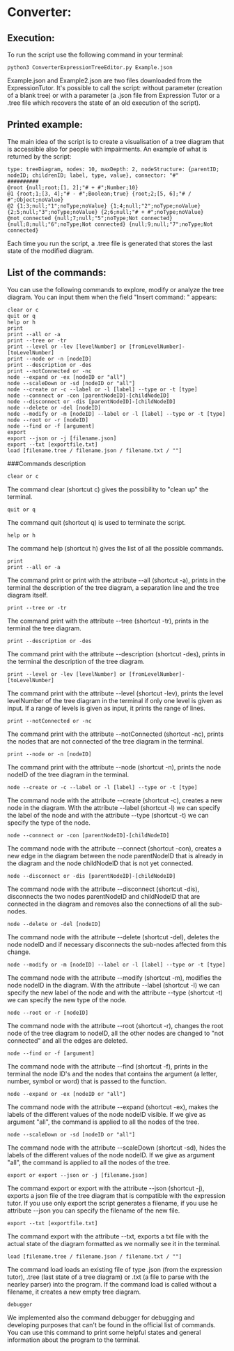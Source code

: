 # Converter:
## Execution:
To run the script use the following command in your terminal:
```
python3 ConverterExpressionTreeEditor.py Example.json
```
Example.json and Example2.json are two files downloaded from the ExpressionTutor.
It's possible to call the script: without parameter (creation of a blank tree) or with a parameter (a .json file from 
Expression Tutor or a .tree file which recovers the state of an old execution of the script).

## Printed example:
The main idea of the script is to create a visualisation of a tree diagram that is accessible also for people with
impairments. An example of what is returned by the script:
```
type: treeDiagram, nodes: 10, maxDepth: 2, nodeStructure: {parentID; nodeID; childrenID; label, type, value}, connector: "#"
##########
@root {null;root;[1, 2];"# + #";Number;10}
@1 {root;1;[3, 4];"# - #";Boolean;true} {root;2;[5, 6];"# / #";Object;noValue}
@2 {1;3;null;"1";noType;noValue} {1;4;null;"2";noType;noValue} {2;5;null;"3";noType;noValue} {2;6;null;"# + #";noType;noValue}
@not_connected {null;7;null;"5";noType;Not connected} {null;8;null;"6";noType;Not connected} {null;9;null;"7";noType;Not connected}
```
Each time you run the script, a .tree file is generated that stores the last state of the modified diagram.

## List of the commands:
You can use the following commands to explore, modify or analyze the tree diagram. You can input them when the field 
"Insert command: " appears:
```
clear or c
quit or q
help or h
print
print --all or -a
print --tree or -tr
print --level or -lev [levelNumber] or [fromLevelNumber]-[toLevelNumber]
print --node or -n [nodeID]
print --description or -des
print --notConnected or -nc
node --expand or -ex [nodeID or "all"]
node --scaleDown or -sd [nodeID or "all"]
node --create or -c --label or -l [label] --type or -t [type]
node --connnect or -con [parentNodeID]-[childNodeID]
node --disconnect or -dis [parentNodeID]-[childNodeID]
node --delete or -del [nodeID]
node --modify or -m [nodeID] --label or -l [label] --type or -t [type]
node --root or -r [nodeID]
node --find or -f [argument]
export
export --json or -j [filename.json]
export --txt [exportfile.txt]
load [filename.tree / filename.json / filename.txt / ""]
```

###Commands description

```
clear or c
```
The command clear (shortcut c) gives the possibility to "clean up" the terminal.

```
quit or q
`````
The command quit (shortcut q) is used to terminate the script.

```
help or h
```
The command help (shortcut h) gives the list of all the possible commands.

```
print
print --all or -a
````
The command print or print with the attribute --all (shortcut -a), prints in the terminal the description of the tree diagram, a separation line and the tree diagram itself.

```
print --tree or -tr
```
The command print with the attribute --tree (shortcut -tr), prints in the terminal the tree diagram.

```
print --description or -des
````
The command print with the attribute --description (shortcut -des), prints in the terminal the description of the tree diagram.

```
print --level or -lev [levelNumber] or [fromLevelNumber]-[toLevelNumber]
```
The command print with the attribute --level (shortcut -lev), prints the level levelNumber of the tree diagram in the terminal if only one level is given as input. If a range of levels is given as input, it prints the range of lines.
```
print --notConnected or -nc
````
The command print with the attribute --notConnected (shortcut -nc), prints the nodes that are not connected of the tree diagram in the terminal.

```
print --node or -n [nodeID]
```
The command print with the attribute --node (shortcut -n), prints the node nodeID of the tree diagram in the terminal.

```
node --create or -c --label or -l [label] --type or -t [type]
````
The command node with the attribute --create (shortcut -c), creates a new node in the diagram. With the attribute --label (shortcut -l) we can specify the label of the node and with the attribute --type (shortcut -t) we can specify the type of the node.

```
node --connnect or -con [parentNodeID]-[childNodeID]
```
The command node with the attribute --connect (shortcut -con), creates a new edge in the diagram between the node parentNodeID that is already in the diagram and the node childNodeID that is not yet connected.

```
node --disconnect or -dis [parentNodeID]-[childNodeID]
````
The command node with the attribute --disconnect (shortcut -dis), disconnects the two nodes parentNodeID and childNodeID that are connected in the diagram and removes also the connections of all the sub-nodes.

```
node --delete or -del [nodeID]
```
The command node with the attribute --delete (shortcut -del), deletes the node nodeID and if necessary disconnects the sub-nodes affected from this change.

```
node --modify or -m [nodeID] --label or -l [label] --type or -t [type]
```
The command node with the attribute --modify (shortcut -m), modifies the node nodeID in the diagram. With the attribute --label (shortcut -l) we can specify the new label of the node and with the attribute --type (shortcut -t) we can specify the new type of the node.

```
node --root or -r [nodeID]
```
The command node with the attribute --root (shortcut -r), changes the root node of the tree diagram to nodeID, all the other nodes are changed to "not connected" and all the edges are deleted.

```
node --find or -f [argument]
```
The command node with the attribute --find (shortcut -f), prints in the terminal the node ID's and the nodes that contains the argument (a letter, number, symbol or word) that is passed to the function.

```
node --expand or -ex [nodeID or "all"]
````
The command node with the attribute --expand (shortcut -ex), makes the labels of the different values of the node nodeID visible. If we give as argument "all", the command is applied to all the nodes of the tree.

```
node --scaleDown or -sd [nodeID or "all"]
```
The command node with the attribute --scaleDown (shortcut -sd), hides the labels of the different values of the node nodeID. If we give as argument "all", the command is applied to all the nodes of the tree.

```
export or export --json or -j [filename.json]
````
The command export or export with the attribute --json (shortcut -j), exports a json file of the tree diagram that is compatible with the expression tutor. If you use only export the script generates a filename, if you use he attribute --json you can specify the filename of the new file.

```
export --txt [exportfile.txt]
```
The command export with the attribute --txt, exports a txt file with the actual state of the diagram formatted as we normally see it in the terminal.

```
load [filename.tree / filename.json / filename.txt / ""]
```
The command load loads an existing file of type .json (from the expression tutor), .tree (last state of a tree diagram) or .txt (a file to parse with the nearley parser) into the program. If the command load is called without a filename, it creates a new empty tree diagram.

```
debugger
```
We implemented also the command debugger for debugging and developing purposes that can't be found in the official list of commands. You can use this command to print some helpful states and general information about the program to the terminal.